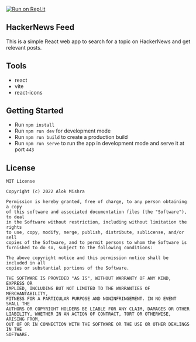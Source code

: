 [![Run on Repl.it](https://repl.it/badge/github/alokmish/hacker-news-feed)](https://repl.it/github/alokmish/hacker-news-feed)

## HackerNews Feed
This is a simple React web app to search for a topic on HackerNews and get relevant posts.

## Tools
- react
- vite
- react-icons

## Getting Started
- Run `npm install`
- Run `npm run dev` for development mode
- Run `npm run build` to create a production build
- Run `npm run serve` to run the app in development mode and serve it at port `443`

## License
```
MIT License

Copyright (c) 2022 Alok Mishra

Permission is hereby granted, free of charge, to any person obtaining a copy
of this software and associated documentation files (the "Software"), to deal
in the Software without restriction, including without limitation the rights
to use, copy, modify, merge, publish, distribute, sublicense, and/or sell
copies of the Software, and to permit persons to whom the Software is
furnished to do so, subject to the following conditions:

The above copyright notice and this permission notice shall be included in all
copies or substantial portions of the Software.

THE SOFTWARE IS PROVIDED "AS IS", WITHOUT WARRANTY OF ANY KIND, EXPRESS OR
IMPLIED, INCLUDING BUT NOT LIMITED TO THE WARRANTIES OF MERCHANTABILITY,
FITNESS FOR A PARTICULAR PURPOSE AND NONINFRINGEMENT. IN NO EVENT SHALL THE
AUTHORS OR COPYRIGHT HOLDERS BE LIABLE FOR ANY CLAIM, DAMAGES OR OTHER
LIABILITY, WHETHER IN AN ACTION OF CONTRACT, TORT OR OTHERWISE, ARISING FROM,
OUT OF OR IN CONNECTION WITH THE SOFTWARE OR THE USE OR OTHER DEALINGS IN THE
SOFTWARE.
```
